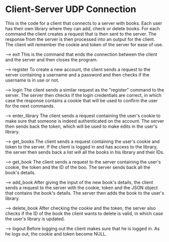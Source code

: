 # Client-Server UDP Connection

This is the code for a client that connects to a server with books. Each user
has their own library where they can add, check or delete books. For each
command the client creates a request that is then sent to the server. The
response from the server is then processed into an output for the client. The
client will remember the cookie and token of the server for ease of use.

--> exit
This is the command that ends the connection between the client and the
server and then closes the program.

--> register
To create a new account, the client sends a request to the server containing
a username and a password and then checks if the username is in use or not.

--> login
The client sends a similar request as the "register" command to the server.
The server then checks if the login credentials are correct, in which case the
response contains a cookie that will be used to confirm the user for the next
commands.

--> enter_library
The client sends a request containing the user's cookie to make sure that
someone is indeed authenticated on the account. The server then sends back the
token, which will be used to make edits in the user's library.

--> get_books
The client sends a request containing the user's cookie and token to the
server. If the client is logged in and has access to the library, the server
then sends back a list will all the books in his library and their IDs.

--> get_book
The client sends a request to the server containing the user's cookie, the
token and the ID of the boo. The server sends back all the book's details. 

--> add_book
After giving the input of the new book's details, the client sends a request
to the server with the cookie, token and the JSON object that contains the
book's details. The server then adds the book to the user's library. 

--> delete_book
After checking the cookie and the token, the server also checks if the ID of
the book the client wants to delete is valid, in which case the user's library
is updated.

--> logout
Before logging out the client makes sure that he is logged in. As he logs out,
the cookie and token become NULL.
